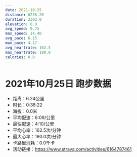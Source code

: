 ```yaml
---
date: 2021-10-25
distance: 6236.20
duration: 2302.0
elevation: 0.0
avg_speed: 9.75
max_speed: 14.40
avg_pace: 6.15
max_pace: 4.17
avg_heartrate: 162.5
max_heartrate: 190.0
calories: 0.0
---
```


# 2021年10月25日 跑步数据

- 距离：6.24公里
- 时长：0:38:22
- 海拔：0.0米
- 平均配速：6:09/公里
- 最快配速：4:10/公里
- 平均心率：162.5次/分钟
- 最大心率：190.0次/分钟
- 卡路里消耗：0.0千卡
- 活动链接：https://www.strava.com/activities/6164787461

